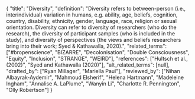 {
    "title": "Diversity",
    "definition": "Diversity refers to between-person (i.e., interindividual) variation in humans, e.g. ability, age, beliefs, cognition, country, disability, ethnicity, gender, language, race, religion or sexual orientation. Diversity can refer to diversity of researchers (who do the research), the diversity of participant samples (who is included in the study), and diversity of perspectives (the views and beliefs researchers bring into their work; Syed & Kathawalla, 2020).",
    "related_terms": ["#bropenscience", "BIZARRE", "Decolonisation", "Double Consciousness", "Equity", "Inclusion", "STRANGE", "WEIRD"],
    "references": ["Hultsch et al., (2002)", "Syed and Kathawalla (2020)"],
    "alt_related_terms": [null],
    "drafted_by": ["Ryan Millager", "Mariella Paul"],
    "reviewed_by": ["Nihan Albayrak-Aydemir", "Mahmoud Elsherif", "Helena Hartmann", "Madeleine Ingham", "Annalise A. LaPlume", "Wanyin Li", "Charlotte R. Pennington", "Olly Robertson"]
  }
